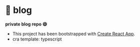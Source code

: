 # 📗 blog

**private blog repo 😄**

- This project has been bootstrapped with [Create React App](https://github.com/facebook/create-react-app).
- cra template: typescript